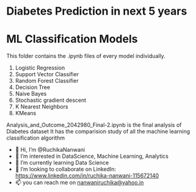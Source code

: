 # Diabetes Prediction in next 5 years

# ML Classification Models

This folder contains the .ipynb files of every model individually.

1. Logistic Regression
2. Support Vector Classifier
3. Random Forest Classifier
4. Decision Tree
5. Naive Bayes
6. Stochastic gradient descent
7. K Nearest Neighbors
8. KMeans

Analysis_and_Outcome_2042980_Final-2.ipynb is the final analysis of Diabetes dataset 
It has the comparision study of all the machine learning classification algorithm



- 👋 Hi, I’m @RuchikaNanwani
- 👀 I’m interested in DataScience, Machine Learning, Analytics
- 🌱 I’m currently learning Data Science
- 💞️ I’m looking to collaborate on LinkedIn: https://www.linkedin.com/in/ruchika-nanwani-115672140
- 📫 you can reach me on nanwaniruchika@yahoo.in

